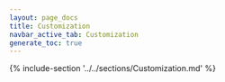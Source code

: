```yaml
---
layout: page_docs
title: Customization
navbar_active_tab: Customization
generate_toc: true
---
```


{% include-section '../../sections/Customization.md' %}